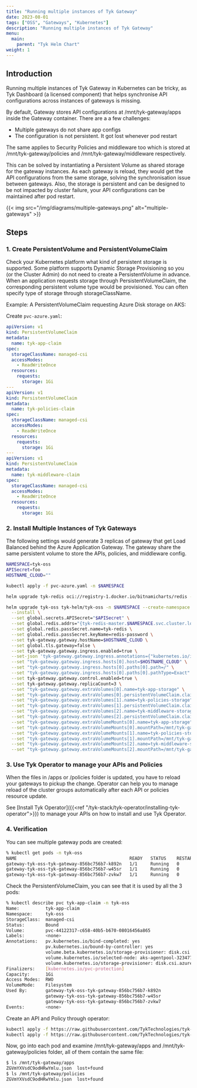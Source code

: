 ```yaml
---
title: "Running multiple instances of Tyk Gateway"
date: 2023-08-01
tags: ["OSS", "Gateways", "Kubernetes"]
description: "Running multiple instances of Tyk Gateway"
menu:
  main:
    parent: "Tyk Helm Chart"
weight: 1
---
```


## Introduction

Running multiple instances of Tyk Gateway in Kubernetes can be tricky, as Tyk Dashboard (a licensed component) that helps synchronise API configurations across instances of gateways is missing.

By default, Gateway stores API configurations at /mnt/tyk-gateway/apps inside the Gateway container. There are a a few challenges:
- Multiple gateways do not share app configs
- The configuration is not persistent. It got lost whenever pod restart

The same applies to Security Policies and middleware too which is stored at /mnt/tyk-gateway/policies and /mnt/tyk-gateway/middleware respectively.

This can be solved by instantiating a Persistent Volume as shared storage for the gateway instances. As each gateway is reload, they would get the API configurations from the same storage, solving the synchronisation issue between gateways. Also, the storage is persistent and can be designed to be not impacted by cluster failure, your API configurations can be maintained after pod restart.

{{< img src="/img/diagrams/multiple-gateways.png" alt="multiple-gateways" >}}

 
## Steps

### 1. Create PersistentVolume and PersistentVolumeClaim

Check your Kubernetes platform what kind of persistent storage is supported. Some platform supports Dynamic Storage Provisioning so you (or the Cluster Admin) do not need to create a PersistentVolume in advance. When an application requests storage through PersistentVolumeClaim, the corresponding persistent volume type would be provisioned. You can often specify type of storage through storageClassName.

Example: A PersistentVolumeClaim requesting Azure Disk storage on AKS:

Create `pvc-azure.yaml`:
```yaml
apiVersion: v1
kind: PersistentVolumeClaim
metadata:
  name: tyk-app-claim
spec:
  storageClassName: managed-csi
  accessModes:
    - ReadWriteOnce
  resources:
    requests:
      storage: 1Gi
---
apiVersion: v1
kind: PersistentVolumeClaim
metadata:
  name: tyk-policies-claim
spec:
  storageClassName: managed-csi
  accessModes:
    - ReadWriteOnce
  resources:
    requests:
      storage: 1Gi
---
apiVersion: v1
kind: PersistentVolumeClaim
metadata:
  name: tyk-middleware-claim
spec:
  storageClassName: managed-csi
  accessModes:
    - ReadWriteOnce
  resources:
    requests:
      storage: 1Gi
```

### 2. Install Multiple Instances of Tyk Gateways

The following settings would generate 3 replicas of gateway that get Load Balanced behind the Azure Application Gateway. The gateway share the same persistent volume to store the APIs, policies, and middleware config.

```bash
NAMESPACE=tyk-oss
APISecret=foo
HOSTNAME_CLOUD=""

kubectl apply -f pvc-azure.yaml -n $NAMESPACE

helm upgrade tyk-redis oci://registry-1.docker.io/bitnamicharts/redis -n $NAMESPACE --create-namespace --install --set image.tag=6.2.13

helm upgrade tyk-oss tyk-helm/tyk-oss -n $NAMESPACE --create-namespace \
  --install \
  --set global.secrets.APISecret="$APISecret" \
  --set global.redis.addrs="{tyk-redis-master.$NAMESPACE.svc.cluster.local:6379}" \
  --set global.redis.passSecret.name=tyk-redis \
  --set global.redis.passSecret.keyName=redis-password \
  --set tyk-gateway.gateway.hostName=$HOSTNAME_CLOUD \
  --set global.tls.gateway=false \
  --set tyk-gateway.gateway.ingress.enabled=true \
  --set-json 'tyk-gateway.gateway.ingress.annotations={"kubernetes.io/ingress.class": "azure/application-gateway"}' \
  --set "tyk-gateway.gateway.ingress.hosts[0].host=$HOSTNAME_CLOUD" \
  --set "tyk-gateway.gateway.ingress.hosts[0].paths[0].path=/" \
  --set "tyk-gateway.gateway.ingress.hosts[0].paths[0].pathType=Exact" \
  --set tyk-gateway.gateway.control.enabled=true \
  --set tyk-gateway.gateway.replicaCount=3 \
  --set "tyk-gateway.gateway.extraVolumes[0].name=tyk-app-storage" \
  --set "tyk-gateway.gateway.extraVolumes[0].persistentVolumeClaim.claimName=tyk-app-claim" \
  --set "tyk-gateway.gateway.extraVolumes[1].name=tyk-policies-storage" \
  --set "tyk-gateway.gateway.extraVolumes[1].persistentVolumeClaim.claimName=tyk-policies-claim" \
  --set "tyk-gateway.gateway.extraVolumes[2].name=tyk-middleware-storage" \
  --set "tyk-gateway.gateway.extraVolumes[2].persistentVolumeClaim.claimName=tyk-middleware-claim" \
  --set "tyk-gateway.gateway.extraVolumeMounts[0].name=tyk-app-storage" \
  --set "tyk-gateway.gateway.extraVolumeMounts[0].mountPath=/mnt/tyk-gateway/apps" \
  --set "tyk-gateway.gateway.extraVolumeMounts[1].name=tyk-policies-storage" \
  --set "tyk-gateway.gateway.extraVolumeMounts[1].mountPath=/mnt/tyk-gateway/policies" \
  --set "tyk-gateway.gateway.extraVolumeMounts[2].name=tyk-middleware-storage" \
  --set "tyk-gateway.gateway.extraVolumeMounts[2].mountPath=/mnt/tyk-gateway/middleware"
```

### 3. Use Tyk Operator to manage your APIs and Policies

When the files in /apps or /policies folder is updated, you have to reload your gateways to pickup the change. Operator can help you to manage reload of the cluster groups automatically after each API or policies resource update.

See [Install Tyk Operator]({{<ref "/tyk-stack/tyk-operator/installing-tyk-operator">}}) to manage your APIs on how to install and use Tyk Operator.

### 4. Verification

You can see multiple gateway pods are created:

```bash
% kubectl get pods -n tyk-oss
NAME                                           READY   STATUS    RESTARTS   AGE
gateway-tyk-oss-tyk-gateway-856bc756b7-k892n   1/1     Running   0          32m
gateway-tyk-oss-tyk-gateway-856bc756b7-w45sr   1/1     Running   0          32m
gateway-tyk-oss-tyk-gateway-856bc756b7-zvkw7   1/1     Running   0          32m
```

Check the PersistentVolumeClaim, you can see that it is used by all the 3 pods:

```bash
% kubectl describe pvc tyk-app-claim -n tyk-oss
Name:          tyk-app-claim
Namespace:     tyk-oss
StorageClass:  managed-csi
Status:        Bound
Volume:        pvc-44122317-c658-40b5-b670-08016456a865
Labels:        <none>
Annotations:   pv.kubernetes.io/bind-completed: yes
               pv.kubernetes.io/bound-by-controller: yes
               volume.beta.kubernetes.io/storage-provisioner: disk.csi.azure.com
               volume.kubernetes.io/selected-node: aks-agentpool-32347720-vmss000000
               volume.kubernetes.io/storage-provisioner: disk.csi.azure.com
Finalizers:    [kubernetes.io/pvc-protection]
Capacity:      1Gi
Access Modes:  RWO
VolumeMode:    Filesystem
Used By:       gateway-tyk-oss-tyk-gateway-856bc756b7-k892n
               gateway-tyk-oss-tyk-gateway-856bc756b7-w45sr
               gateway-tyk-oss-tyk-gateway-856bc756b7-zvkw7
Events:        <none>
```

Create an API and Policy through operator:

```bash
kubectl apply -f https://raw.githubusercontent.com/TykTechnologies/tyk-operator/master/config/samples/httpbin_protected.yaml
kubectl apply -f https://raw.githubusercontent.com/TykTechnologies/tyk-operator/master/config/samples/httpbin_protected_policy.yaml
```

Now, go into each pod and examine /mnt/tyk-gateway/apps and /mnt/tyk-gateway/policies folder, all of them contain the same file:

```bash
$ ls /mnt/tyk-gateway/apps
ZGVmYXVsdC9odHRwYmlu.json  lost+found
$ ls /mnt/tyk-gateway/policies
ZGVmYXVsdC9odHRwYmlu.json  lost+found
```
